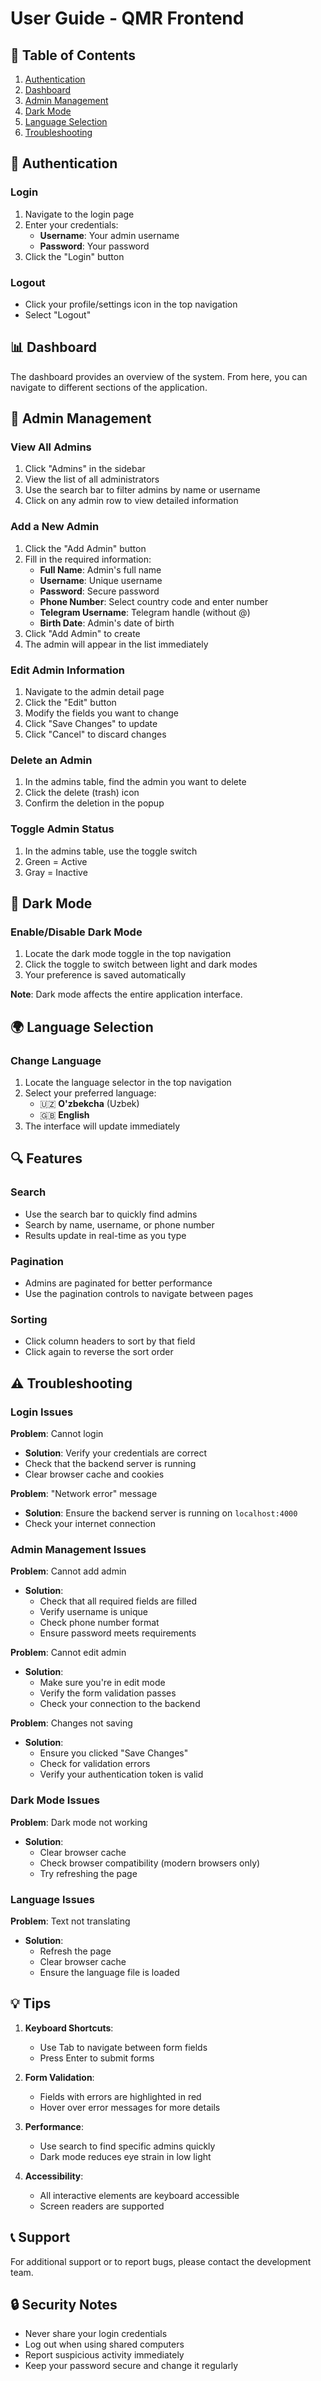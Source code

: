 # User Guide - QMR Frontend

## 📖 Table of Contents

1. [Authentication](#authentication)
2. [Dashboard](#dashboard)
3. [Admin Management](#admin-management)
4. [Dark Mode](#dark-mode)
5. [Language Selection](#language-selection)
6. [Troubleshooting](#troubleshooting)

## 🔐 Authentication

### Login

1. Navigate to the login page
2. Enter your credentials:
   - **Username**: Your admin username
   - **Password**: Your password
3. Click the "Login" button

### Logout

- Click your profile/settings icon in the top navigation
- Select "Logout"

## 📊 Dashboard

The dashboard provides an overview of the system. From here, you can navigate to different sections of the application.

## 👥 Admin Management

### View All Admins

1. Click "Admins" in the sidebar
2. View the list of all administrators
3. Use the search bar to filter admins by name or username
4. Click on any admin row to view detailed information

### Add a New Admin

1. Click the "Add Admin" button
2. Fill in the required information:
   - **Full Name**: Admin's full name
   - **Username**: Unique username
   - **Password**: Secure password
   - **Phone Number**: Select country code and enter number
   - **Telegram Username**: Telegram handle (without @)
   - **Birth Date**: Admin's date of birth
3. Click "Add Admin" to create
4. The admin will appear in the list immediately

### Edit Admin Information

1. Navigate to the admin detail page
2. Click the "Edit" button
3. Modify the fields you want to change
4. Click "Save Changes" to update
5. Click "Cancel" to discard changes

### Delete an Admin

1. In the admins table, find the admin you want to delete
2. Click the delete (trash) icon
3. Confirm the deletion in the popup

### Toggle Admin Status

1. In the admins table, use the toggle switch
2. Green = Active
3. Gray = Inactive

## 🌙 Dark Mode

### Enable/Disable Dark Mode

1. Locate the dark mode toggle in the top navigation
2. Click the toggle to switch between light and dark modes
3. Your preference is saved automatically

**Note**: Dark mode affects the entire application interface.

## 🌍 Language Selection

### Change Language

1. Locate the language selector in the top navigation
2. Select your preferred language:
   - 🇺🇿 **O'zbekcha** (Uzbek)
   - 🇬🇧 **English**
3. The interface will update immediately

## 🔍 Features

### Search

- Use the search bar to quickly find admins
- Search by name, username, or phone number
- Results update in real-time as you type

### Pagination

- Admins are paginated for better performance
- Use the pagination controls to navigate between pages

### Sorting

- Click column headers to sort by that field
- Click again to reverse the sort order

## ⚠️ Troubleshooting

### Login Issues

**Problem**: Cannot login
- **Solution**: Verify your credentials are correct
- Check that the backend server is running
- Clear browser cache and cookies

**Problem**: "Network error" message
- **Solution**: Ensure the backend server is running on `localhost:4000`
- Check your internet connection

### Admin Management Issues

**Problem**: Cannot add admin
- **Solution**: 
  - Check that all required fields are filled
  - Verify username is unique
  - Check phone number format
  - Ensure password meets requirements

**Problem**: Cannot edit admin
- **Solution**:
  - Make sure you're in edit mode
  - Verify the form validation passes
  - Check your connection to the backend

**Problem**: Changes not saving
- **Solution**:
  - Ensure you clicked "Save Changes"
  - Check for validation errors
  - Verify your authentication token is valid

### Dark Mode Issues

**Problem**: Dark mode not working
- **Solution**:
  - Clear browser cache
  - Check browser compatibility (modern browsers only)
  - Try refreshing the page

### Language Issues

**Problem**: Text not translating
- **Solution**:
  - Refresh the page
  - Clear browser cache
  - Ensure the language file is loaded

## 💡 Tips

1. **Keyboard Shortcuts**:
   - Use Tab to navigate between form fields
   - Press Enter to submit forms

2. **Form Validation**:
   - Fields with errors are highlighted in red
   - Hover over error messages for more details

3. **Performance**:
   - Use search to find specific admins quickly
   - Dark mode reduces eye strain in low light

4. **Accessibility**:
   - All interactive elements are keyboard accessible
   - Screen readers are supported

## 📞 Support

For additional support or to report bugs, please contact the development team.

## 🔒 Security Notes

- Never share your login credentials
- Log out when using shared computers
- Report suspicious activity immediately
- Keep your password secure and change it regularly
